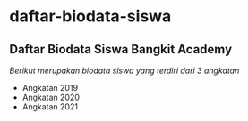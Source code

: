 daftar-biodata-siswa
==
Daftar Biodata Siswa Bangkit Academy
--
*Berikut merupakan biodata siswa yang terdiri dari 3 angkatan*
- Angkatan 2019
- Angkatan 2020
- Angkatan 2021
